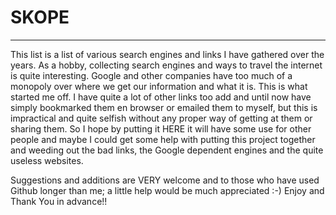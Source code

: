 # SKOPE
---------------------

This list is a list of various search engines and links I have gathered over the years. As a hobby, collecting search engines and ways to travel the internet is quite interesting. Google and other companies have too much of a monopoly over where we get our information and what it is. This is what started me off.  I have quite a lot of other links too add and until now have simply bookmarked them en browser or emailed them to myself, but this is impractical and quite selfish without any proper way of getting at them or sharing them. 
So I hope by putting it HERE it will have some use for other people and maybe I could get some help with putting this project together and weeding out the bad links, the Google dependent engines and the quite useless websites.

Suggestions and additions are VERY welcome and to those who have used Github longer than me; a little help would be much appreciated :-) 
Enjoy and Thank You in advance!!
